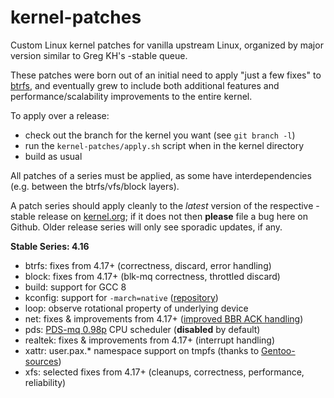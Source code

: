 kernel-patches
==============

Custom Linux kernel patches for vanilla upstream Linux, organized by major
version similar to Greg KH's -stable queue.

These patches were born out of an initial need to apply "just a few fixes"
to [btrfs](https://btrfs.wiki.kernel.org/), and eventually grew to include both
additional features and performance/scalability improvements to the entire kernel.

To apply over a release:

- check out the branch for the kernel you want (see `git branch -l`)
- run the `kernel-patches/apply.sh` script when in the kernel directory
- build as usual

All patches of a series must be applied, as some have interdependencies
(e.g. between the btrfs/vfs/block layers).

A patch series should apply cleanly to the *latest* version of the respective -stable
release on [kernel.org](https://www.kernel.org/); if it does not then **please** file
a bug here on Github. Older release series will only see sporadic updates, if any.

**Stable Series: 4.16**

- btrfs: fixes from 4.17+ (correctness, discard, error handling)
- block: fixes from 4.17+ (blk-mq correctness, throttled discard)
- build: support for GCC 8
- kconfig: support for `-march=native` ([repository](https://github.com/graysky2/kernel_gcc_patch))
- loop: observe rotational property of underlying device
- net: fixes & improvements from 4.17+ ([improved BBR ACK handling](https://groups.google.com/forum/#!topic/bbr-dev/8pgyOyUavvY))
- pds: [PDS-mq 0.98p](http://cchalpha.blogspot.de/2018/05/pds-098p-release.html) CPU scheduler (**disabled** by default)
- realtek: fixes & improvements from 4.17+ (interrupt handling)
- xattr: user.pax.* namespace support on tmpfs (thanks to [Gentoo-sources](https://gitweb.gentoo.org/proj/linux-patches.git/))
- xfs: selected fixes from 4.17+ (cleanups, correctness, performance, reliability)

